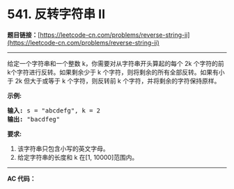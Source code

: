# 541. 反转字符串 II

**题目链接：**[https://leetcode-cn.com/problems/reverse-string-ii](https://leetcode-cn.com/problems/reverse-string-ii)

---

<div class="content__1Y2H">
 <div class="notranslate">
  <p>给定一个字符串和一个整数 k，你需要对从字符串开头算起的每个 2k 个字符的前k个字符进行反转。如果剩余少于 k 个字符，则将剩余的所有全部反转。如果有小于 2k 但大于或等于 k 个字符，则反转前 k 个字符，并将剩余的字符保持原样。</p> 
  <p><strong>示例:</strong></p> 
  <pre class="language-text"><strong>输入:</strong> s = "abcdefg", k = 2
<strong>输出:</strong> "bacdfeg"
</pre> 
  <p><strong>要求:</strong></p> 
  <ol> 
   <li>该字符串只包含小写的英文字母。</li> 
   <li>给定字符串的长度和 k 在[1, 10000]范围内。</li> 
  </ol> 
 </div>
</div>

---

**AC 代码：**

```java

```